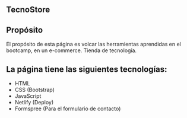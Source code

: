 ## TecnoStore

## Propósito

El propósito de esta página es volcar las herramientas aprendidas en el bootcamp, en un e-commerce. Tienda de tecnología.

## La página tiene las siguientes tecnologías:

- HTML
- CSS (Bootstrap)
- JavaScript
- Netlify (Deploy)
- Formspree (Para el formulario de contacto)
